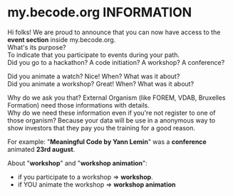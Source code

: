 # my.becode.org INFORMATION

Hi folks!
We are proud to announce that you can now have access to the **event section** inside my.becode.org.    
What's its purpose?    
To indicate that you participate to events during your path.    
Did you go to a hackathon? A code initiation? A workshop? A conference?

Did you animate a watch? Nice! When? What was it about?    
Did you animate a workshop? Great! When? What was it about?

Why do we ask you that? External Organism (like FOREM, VDAB, Bruxelles Formation) need those informations with details.    
Why do we need these information even if you're not register to one of those organism? Because your data will be use in a anonymous way to show investors that they pay you the training for a good reason.

For example: "**Meaningful Code by Yann Lemin**" was a **conference** animated **23rd august**.

About "**workshop**" and "**workshop animation**": 
- if you participate to a workshop => **workshop**. 
- if YOU animate the workshop => **workshop animation**
